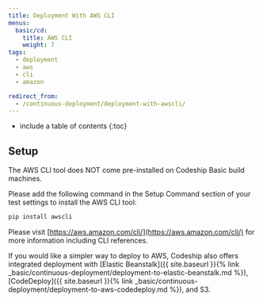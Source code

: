 ```yaml
---
title: Deployment With AWS CLI
menus:
  basic/cd:
    title: AWS CLI
    weight: 7
tags:
  - deployment
  - aws
  - cli
  - amazon

redirect_from:
  - /continuous-deployment/deployment-with-awscli/
---
```


* include a table of contents
{:toc}

## Setup

The AWS CLI tool does NOT come pre-installed on Codeship Basic build machines.

Please add the following command in the Setup Command section of your test settings to install the AWS CLI tool:

```bash
pip install awscli
```

Please visit [https://aws.amazon.com/cli/](https://aws.amazon.com/cli/) for more information including CLI references.

If you would like a simpler way to deploy to AWS, Codeship also offers integrated deployment with [Elastic Beanstalk]({{ site.baseurl }}{% link _basic/continuous-deployment/deployment-to-elastic-beanstalk.md %}), [CodeDeploy]({{ site.baseurl }}{% link _basic/continuous-deployment/deployment-to-aws-codedeploy.md %}), and S3.
